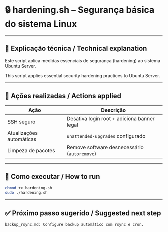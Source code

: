 # 🔒 hardening.sh – Segurança básica do sistema Linux

---

## 📝 Explicação técnica / Technical explanation

Este script aplica medidas essenciais de segurança (hardening) ao sistema Ubuntu Server.

This script applies essential security hardening practices to Ubuntu Server.

---

## 🔐 Ações realizadas / Actions applied

| Ação                        | Descrição                                    |
|----------------------------|-----------------------------------------------|
| SSH seguro                 | Desativa login root + adiciona banner legal  |
| Atualizações automáticas   | `unattended-upgrades` configurado            |
| Limpeza de pacotes         | Remove software desnecessário (`autoremove`) |

---

## 🚀 Como executar / How to run

```bash
chmod +x hardening.sh
sudo ./hardening.sh
```
---

## ✅ Próximo passo sugerido / Suggested next step

    backup_rsync.md: Configure backup automático com rsync e cron.
